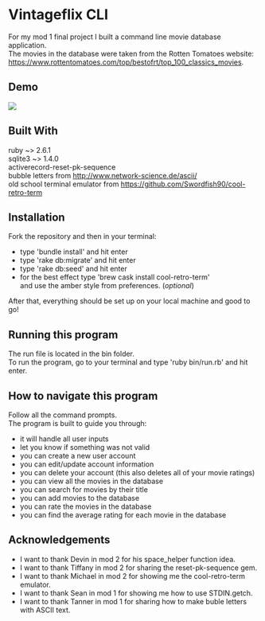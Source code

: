 # Vintageflix CLI

For my mod 1 final project I built a command line movie database application.<br>
The movies in the database were taken from the Rotten Tomatoes website:
https://www.rottentomatoes.com/top/bestofrt/top_100_classics_movies.

## Demo

![](VintageflixApp.gif)

## Built With

ruby ~> 2.6.1<br>
sqlite3 ~> 1.4.0<br>
activerecord-reset-pk-sequence<br>
bubble letters from http://www.network-science.de/ascii/<br>
old school terminal emulator from https://github.com/Swordfish90/cool-retro-term<br>

## Installation 

Fork the repository and then in your terminal:<br> 
- type 'bundle install' and hit enter<br>
- type 'rake db:migrate' and hit enter<br>
- type 'rake db:seed' and hit enter<br>
- for the best effect type 'brew cask install cool-retro-term'<br> 
and use the amber style from preferences. (*optional*)

After that, everything should be set up on your local machine and good to go!<br>

## Running this program

The run file is located in the bin folder.<br>
To run the program, go to your terminal and type 'ruby bin/run.rb' and hit enter.<br>

## How to navigate this program

Follow all the command prompts.<br>
The program is built to guide you through:<br>
- it will handle all user inputs<br>
- let you know if something was not valid<br>
- you can create a new user account<br>
- you can edit/update account information<br> 
- you can delete your account (this also deletes all of your movie ratings)<br>
- you can view all the movies in the database<br>
- you can search for movies by their title<br>
- you can add movies to the database<br>
- you can rate the movies in the database<br>
- you can find the average rating for each movie in the database<br>

## Acknowledgements 

- I want to thank Devin in mod 2 for his space_helper function idea.<br>
- I want to thank Tiffany in mod 2 for sharing the reset-pk-sequence gem.<br>
- I want to thank Michael in mod 2 for showing me the cool-retro-term emulator.<br>
- I want to thank Sean in mod 1 for showing me how to use STDIN.getch.<br> 
- I want to thank Tanner in mod 1 for sharing how to make buble letters with ASCII text.



